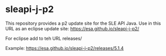 # sleapi-j-p2
This repository provides a p2 update site for the SLE API Java.  Use in this URL as an eclipse update site: https://esa.github.io/sleapi-j-p2/

For eclipse add to teh URL releases/<release number>

Example: https://esa.github.io/sleapi-j-p2/releases/5.1.4
